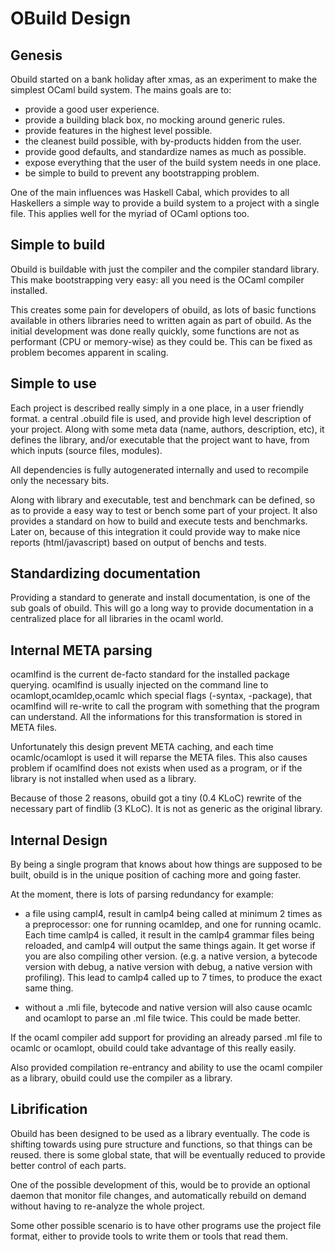 OBuild Design
=============

Genesis
-------

Obuild started on a bank holiday after xmas, as an experiment to make the
simplest OCaml build system. The mains goals are to:

* provide a good user experience.
* provide a building black box, no mocking around generic rules.
* provide features in the highest level possible.
* the cleanest build possible, with by-products hidden from the user.
* provide good defaults, and standardize names as much as possible.
* expose everything that the user of the build system needs in one place.
* be simple to build to prevent any bootstrapping problem.

One of the main influences was Haskell Cabal, which provides to all Haskellers
a simple way to provide a build system to a project with a single file. This
applies well for the myriad of OCaml options too.

Simple to build
---------------

Obuild is buildable with just the compiler and the compiler standard library.
This make bootstrapping very easy: all you need is the OCaml compiler installed.

This creates some pain for developers of obuild, as lots of basic functions
available in others libraries need to written again as part of obuild.  As the
initial development was done really quickly, some functions are not as
performant (CPU or memory-wise) as they could be. This can be fixed as problem
becomes apparent in scaling.

Simple to use
-------------

Each project is described really simply in a one place, in a user friendly format.
a central .obuild file is used, and provide high level description of your project.
Along with some meta data (name, authors, description, etc), it defines the library,
and\/or executable that the project want to have, from which inputs (source
files, modules).

All dependencies is fully autogenerated internally and used to recompile only
the necessary bits.

Along with library and executable, test and benchmark can be defined, so as to
provide a easy way to test or bench some part of your project. It also provides
a standard on how to build and execute tests and benchmarks. Later on,
because of this integration it could provide way to make nice reports (html/javascript)
based on output of benchs and tests.

Standardizing documentation
---------------------------

Providing a standard to generate and install documentation, is one of the sub goals of
obuild. This will go a long way to provide documentation in a centralized place for all
libraries in the ocaml world.

Internal META parsing
---------------------

ocamlfind is the current de-facto standard for the installed package querying.
ocamlfind is usually injected on the command line to ocamlopt,ocamldep,ocamlc
which special flags (-syntax, -package), that ocamlfind will re-write to call
the program with something that the program can understand. All the informations
for this transformation is stored in META files.

Unfortunately this design prevent META caching, and each time ocamlc/ocamlopt
is used it will reparse the META files. This also causes problem if ocamlfind
does not exists when used as a program, or if the library is not installed when
used as a library.

Because of those 2 reasons, obuild got a tiny (0.4 KLoC) rewrite of the
necessary part of findlib (3 KLoC). It is not as generic as the original
library.

Internal Design
---------------

By being a single program that knows about how things are supposed to be built,
obuild is in the unique position of caching more and going faster.

At the moment, there is lots of parsing redundancy for example:

* a file using campl4, result in camlp4 being called at minimum 2 times as a preprocessor:
  one for running ocamldep, and one for running ocamlc. Each time camlp4 is called,
  it result in the camlp4 grammar files being reloaded, and camlp4 will output the
  same things again. It get worse if you are also compiling other version.
  (e.g. a native version, a bytecode version with debug, a native version with
  debug, a native version with profiling).  This lead to camlp4 called up to 7
  times, to produce the exact same thing.

* without a .mli file, bytecode and native version will also cause ocamlc and ocamlopt
  to parse an .ml file twice. This could be made better. 
 
If the ocaml compiler add support for providing an already parsed .ml
file to ocamlc or ocamlopt, obuild could take advantage of this really easily.

Also provided compilation re-entrancy and ability to use the ocaml compiler as
a library, obuild could use the compiler as a library.

Librification
-------------

Obuild has been designed to be used as a library eventually.
The code is shifting towards using pure structure and functions, so
that things can be reused. there is some global state, that will be
eventually reduced to provide better control of each parts.

One of the possible development of this, would be to provide an optional daemon
that monitor file changes, and automatically rebuild on demand without having
to re-analyze the whole project.

Some other possible scenario is to have other programs use the project file
format, either to provide tools to write them or tools that read them.
